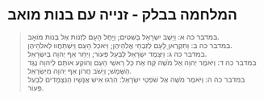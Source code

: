 # המלחמה בבלק - זנייה עם בנות מואב

> במדבר כה א: וַיֵּשֶׁב יִשְׂרָאֵל בַּשִּׁטִּים; וַיָּחֶל הָעָם לִזְנוֹת אֶל בְּנוֹת מוֹאָב.  
> במדבר כה ב: וַתִּקְרֶאןָ לָעָם לְזִבְחֵי אֱלֹהֵיהֶן; וַיֹּאכַל הָעָם וַיִּשְׁתַּחֲווּ לֵאלֹהֵיהֶן.  
> במדבר כה ג: וַיִּצָּמֶד יִשְׂרָאֵל לְבַעַל פְּעוֹר; וַיִּחַר אַף יְהוָה בְּיִשְׂרָאֵל.  
> במדבר כה ד: וַיֹּאמֶר יְהוָה אֶל מֹשֶׁה קַח אֶת כָּל רָאשֵׁי הָעָם וְהוֹקַע אוֹתָם לַיהוָה נֶגֶד הַשָּׁמֶשׁ; וְיָשֹׁב חֲרוֹן אַף יְהוָה מִיִּשְׂרָאֵל.  
> במדבר כה ה: וַיֹּאמֶר מֹשֶׁה אֶל שֹׁפְטֵי יִשְׂרָאֵל:  הִרְגוּ אִישׁ אֲנָשָׁיו הַנִּצְמָדִים לְבַעַל פְּעוֹר.   
 

